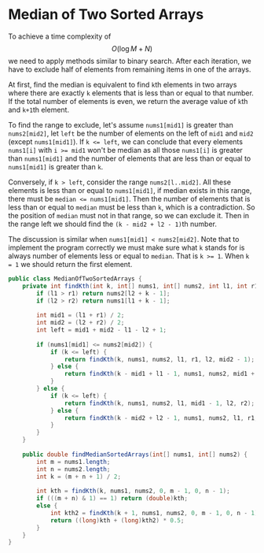 # Median of Two Sorted Arrays

To achieve a time complexity of $$O(\log M + N)$$ we need to apply methods similar to
binary search. After each iteration, we have to exclude half of elements from remaining items
in one of the arrays.

At first, find the median is equivalent to find `k`th elements in two arrays where
there are exactly `k` elements that is less than or equal to that number. If the total number of elements
is even, we return the average value of `k`th and `k+1`th element.

To find the range to exclude, let's assume `nums1[mid1]` is greater than `nums2[mid2]`,
let `left` be the number of elements on the left of `mid1` and `mid2` (except `nums1[mid1]`).
If `k <= left`, we can conclude that every elements `nums1[i]` with `i >= mid1` won't be
median as all those `nums1[i]` is greater than `nums1[mid1]` and the number of elements that are
less than or equal to `nums1[mid1]` is greater than `k`.

Conversely, if `k > left`, consider the range `nums2[l..mid2]`. All these elements is less than or
equal to `nums1[mid1]`, if median exists in this range, there must be `median <= nums1[mid1]`.
Then the number of elements that is less than or equal to `median` must be less than `k`,
which is a contradiction. So the position of `median` must not in that range, so we can exclude it.
Then in the range left we should find the `(k - mid2 + l2 - 1)`th number. 

The discussion is similar when `nums1[mid1] < nums2[mid2]`. Note that to implement the program correctly
we must make sure what `k` stands for is always number of elements less or equal to `median`.
That is `k >= 1`. When `k = 1` we should return the first element.


```java
public class MedianOfTwoSortedArrays {
    private int findKth(int k, int[] nums1, int[] nums2, int l1, int r1, int l2, int r2) {
        if (l1 > r1) return nums2[l2 + k - 1];
        if (l2 > r2) return nums1[l1 + k - 1];
        
        int mid1 = (l1 + r1) / 2;
        int mid2 = (l2 + r2) / 2;
        int left = mid1 + mid2 - l1 - l2 + 1;
        
        if (nums1[mid1] <= nums2[mid2]) {
            if (k <= left) {
                return findKth(k, nums1, nums2, l1, r1, l2, mid2 - 1);
            } else {
                return findKth(k - mid1 + l1 - 1, nums1, nums2, mid1 + 1, r1, l2, r2);
            }
        } else {
            if (k <= left) {
                return findKth(k, nums1, nums2, l1, mid1 - 1, l2, r2);
            } else {
                return findKth(k - mid2 + l2 - 1, nums1, nums2, l1, r1, mid2 + 1, r2);
            }
        }
    }
    
    public double findMedianSortedArrays(int[] nums1, int[] nums2) {
        int m = nums1.length;
        int n = nums2.length;
        int k = (m + n + 1) / 2;
        
        int kth = findKth(k, nums1, nums2, 0, m - 1, 0, n - 1);
        if (((m + n) & 1) == 1) return (double)kth;
        else {
            int kth2 = findKth(k + 1, nums1, nums2, 0, m - 1, 0, n - 1);
            return ((long)kth + (long)kth2) * 0.5;
        }
    }
}
```
